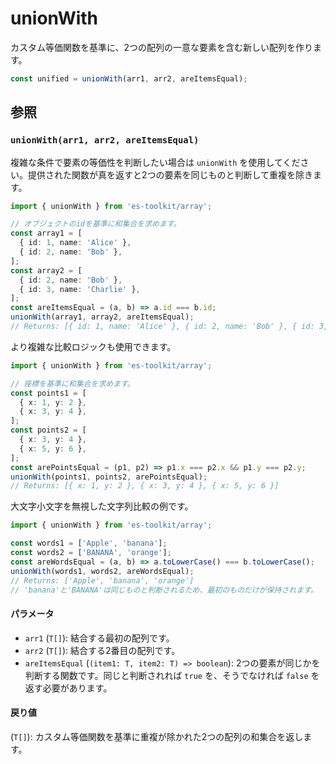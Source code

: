 # unionWith

カスタム等価関数を基準に、2つの配列の一意な要素を含む新しい配列を作ります。

```typescript
const unified = unionWith(arr1, arr2, areItemsEqual);
```

## 参照

### `unionWith(arr1, arr2, areItemsEqual)`

複雑な条件で要素の等価性を判断したい場合は `unionWith` を使用してください。提供された関数が真を返すと2つの要素を同じものと判断して重複を除きます。

```typescript
import { unionWith } from 'es-toolkit/array';

// オブジェクトのidを基準に和集合を求めます。
const array1 = [
  { id: 1, name: 'Alice' },
  { id: 2, name: 'Bob' },
];
const array2 = [
  { id: 2, name: 'Bob' },
  { id: 3, name: 'Charlie' },
];
const areItemsEqual = (a, b) => a.id === b.id;
unionWith(array1, array2, areItemsEqual);
// Returns: [{ id: 1, name: 'Alice' }, { id: 2, name: 'Bob' }, { id: 3, name: 'Charlie' }]
```

より複雑な比較ロジックも使用できます。

```typescript
import { unionWith } from 'es-toolkit/array';

// 座標を基準に和集合を求めます。
const points1 = [
  { x: 1, y: 2 },
  { x: 3, y: 4 },
];
const points2 = [
  { x: 3, y: 4 },
  { x: 5, y: 6 },
];
const arePointsEqual = (p1, p2) => p1.x === p2.x && p1.y === p2.y;
unionWith(points1, points2, arePointsEqual);
// Returns: [{ x: 1, y: 2 }, { x: 3, y: 4 }, { x: 5, y: 6 }]
```

大文字小文字を無視した文字列比較の例です。

```typescript
import { unionWith } from 'es-toolkit/array';

const words1 = ['Apple', 'banana'];
const words2 = ['BANANA', 'orange'];
const areWordsEqual = (a, b) => a.toLowerCase() === b.toLowerCase();
unionWith(words1, words2, areWordsEqual);
// Returns: ['Apple', 'banana', 'orange']
// 'banana'と'BANANA'は同じものと判断されるため、最初のものだけが保持されます。
```

#### パラメータ

- `arr1` (`T[]`): 結合する最初の配列です。
- `arr2` (`T[]`): 結合する2番目の配列です。
- `areItemsEqual` (`(item1: T, item2: T) => boolean`): 2つの要素が同じかを判断する関数です。同じと判断されれば `true` を、そうでなければ `false` を返す必要があります。

#### 戻り値

(`T[]`): カスタム等価関数を基準に重複が除かれた2つの配列の和集合を返します。
